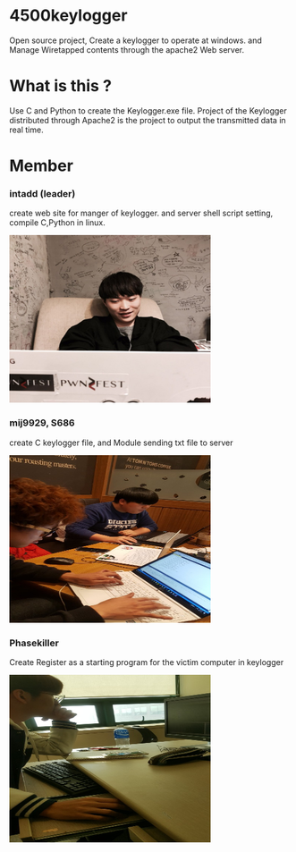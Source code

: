 # 4500keylogger

Open source project, Create a keylogger to operate at windows. and Manage Wiretapped contents through the apache2 Web server.

# What is this ?

Use C and Python to create the Keylogger.exe file. Project of the Keylogger distributed through Apache2 is the project to output the transmitted data in real time.

# Member

### intadd (leader)
create web site for manger of keylogger. and server shell script setting, compile C,Python in linux.   
  <p align="left">
 <img width="360" height="300" src="./img/2.jpg">
</p>

  
  
  
  
### mij9929, S686 
  
create C keylogger file, and Module sending txt file to server  
  <p align="left">
  <img width="360" height="300" src="./img/1.jpg">
</p>

### Phasekiller
  
Create Register as a starting program for the victim computer in keylogger  
  <p align="left">
  <img width="360" height="300" src="./img/3.jpg">
</p>
